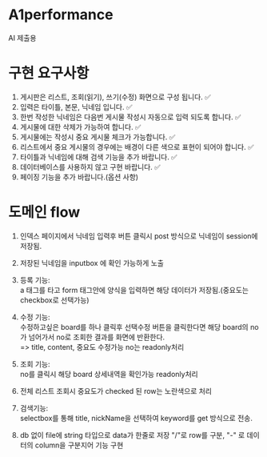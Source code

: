 # A1performance
AI 제출용

# 구현 요구사항

1. 게시판은 리스트, 조회(읽기), 쓰기(수정) 화면으로 구성 됩니다. ✅
2. 입력은 타이틀, 본문, 닉네임 입니다. ✅
3. 한번 작성한 닉네임은 다음번 게시물 작성시 자동으로 입력 되도록 합니다. ✅
4. 게시물에 대한 삭제가 가능하여 합니다. ✅
5. 게시물에는 작성시 중요 게시물 체크가 가능합니다. ✅
6. 리스트에서 중요 게시물의 경우에는 배경이 다른 색으로 표현이 되어야 합니다. ✅
7. 타이틀과 닉네임에 대해 검색 기능을 추가 바랍니다. ✅
8. 데이터베이스를 사용하지 않고 구현 바랍니다. ✅
9. 페이징 기능을 추가 바랍니다.(옵션 사항)

# 도메인 flow 

1. 인덱스 페이지에서 닉네임 입력후 버튼 클릭시 post 방식으로 닉네임이 session에 저장됨. 

2. 저장된 닉네임을 inputbox 에 확인 가능하게 노출
3. 등록 기능: </br>
  a 태그를 타고 form 태그안에 양식을 입력하면 해당 데이터가 저장됨.(중요도는 checkbox로 선택가능) 
4. 수정 기능:  </br>
   수정하고싶은 board를 하나 클릭후 선택수정 버튼을 클릭한다면 해당 board의 no가 넘어가서 no로 조회한 결과를 화면에 반환한다.  </br>
              => title, content, 중요도 수정가능  no는 readonly처리 
5. 조회 기능:  </br>
   no를 클릭시 해당 board 상세내역을 확인가능 readonly처리 
   
6. 전체 리스트 조회시 중요도가 checked 된 row는 노란색으로 처리 

7. 검색기능:  </br>
   selectbox를 통해 title, nickName을 선택하여 keyword를 get 방식으로 전송.

8. db 없이 file에 string 타입으로 data가 한줄로 저장 "/"로 row를 구분, "-" 로 데이터의 column을 구분지어 기능 구현
          
